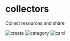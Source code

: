 # collectors
Collect resources and share


![create](https://imgkr.cn-bj.ufileos.com/8d0c2091-3d76-4f4d-b886-45e0d0da1d68.png)
![category](https://imgkr.cn-bj.ufileos.com/46acd560-cdee-481e-9a61-1e3b3df59d42.png)
![card](https://imgkr.cn-bj.ufileos.com/6afefd26-2714-4b48-8515-014d0bd5f88c.png)
